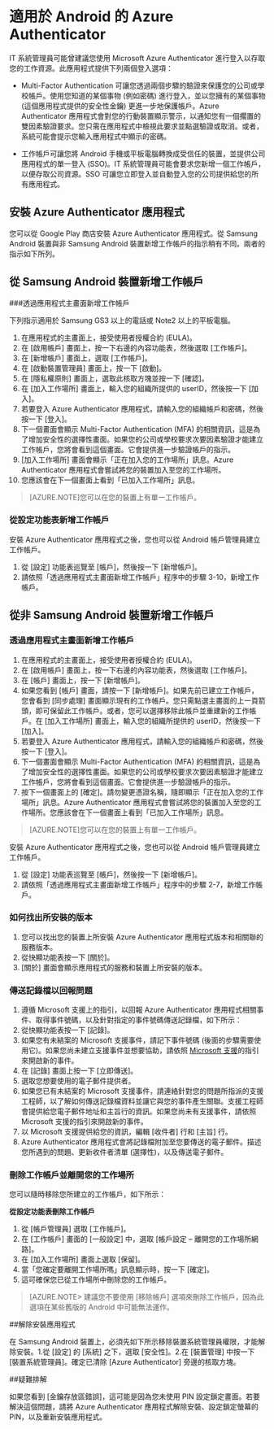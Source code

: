 
<properties
	pageTitle="適用於 Android 的 Azure Authenticator | Microsoft Azure"
	description="Microsoft Azure Authenticator 應用程式可用來登入以存取工作資源。Azure Authenticator 應用程式會對您的行動裝置顯示警示，以通知您有一個擱置的雙因素驗證要求。"
	services="active-directory"
	documentationCenter=""
	authors="femila"
	manager="stevenpo"
	editor=""/>

<tags
	ms.service="active-directory"
	ms.workload="identity"
	ms.tgt_pltfrm="na"
	ms.devlang="na"
	ms.topic="article"
	ms.date="08/19/2015"
	ms.author="femila"/>

# 適用於 Android 的 Azure Authenticator

IT 系統管理員可能曾建議您使用 Microsoft Azure Authenticator 進行登入以存取您的工作資源。此應用程式提供下列兩個登入選項：

* Multi-Factor Authentication 可讓您透過兩個步驟的驗證來保護您的公司或學校帳戶。使用您知道的某個事物 (例如密碼) 進行登入，並以您擁有的某個事物 (這個應用程式提供的安全性金鑰) 更進一步地保護帳戶。Azure Authenticator 應用程式會對您的行動裝置顯示警示，以通知您有一個擱置的雙因素驗證要求。您只需在應用程式中檢視此要求並點選驗證或取消。或者，系統可能會提示您輸入應用程式中顯示的密碼。

* 工作帳戶可讓您將 Android 手機或平板電腦轉換成受信任的裝置，並提供公司應用程式的單一登入 (SSO)。IT 系統管理員可能會要求您新增一個工作帳戶，以便存取公司資源。SSO 可讓您立即登入並自動登入您的公司提供給您的所有應用程式。

## 安裝 Azure Authenticator 應用程式

您可以從 Google Play 商店安裝 Azure Authenticator 應用程式。從 Samsung Android 裝置與非 Samsung Android 裝置新增工作帳戶的指示稍有不同。兩者的指示如下所列。

從 Samsung Android 裝置新增工作帳戶
----------------------------------------------------------------------------------------------------------------
###透過應用程式主畫面新增工作帳戶

下列指示適用於 Samsung GS3 以上的電話或 Note2 以上的平板電腦。

1. 在應用程式的主畫面上，接受使用者授權合約 (EULA)。
2. 在 [啟用帳戶] 畫面上，按一下右邊的內容功能表，然後選取 [工作帳戶]。
3. 在 [新增帳戶] 畫面上，選取 [工作帳戶]。
4. 在 [啟動裝置管理員] 畫面上，按一下 [啟動]。
5. 在 [隱私權原則] 畫面上，選取此核取方塊並按一下 [確認]。
6. 在 [加入工作場所] 畫面上，輸入您的組織所提供的 userID，然後按一下 [加入]。
7. 若要登入 Azure Authenticator 應用程式，請輸入您的組織帳戶和密碼，然後按一下 [登入]。
8. 下一個畫面會顯示 Multi-Factor Authentication (MFA) 的相關資訊，這是為了增加安全性的選擇性畫面。如果您的公司或學校要求次要因素驗證才能建立工作帳戶，您將會看到這個畫面。它會提供進一步驗證帳戶的指示。
9. [加入工作場所] 畫面會顯示「正在加入您的工作場所」訊息。Azure Authenticator 應用程式會嘗試將您的裝置加入至您的工作場所。
10. 您應該會在下一個畫面上看到「已加入工作場所」訊息。

>[AZURE.NOTE]您可以在您的裝置上有單一工作帳戶。

### 從設定功能表新增工作帳戶
安裝 Azure Authenticator 應用程式之後，您也可以從 Android 帳戶管理員建立工作帳戶。

1. 從 [設定] 功能表巡覽至 [帳戶]，然後按一下 [新增帳戶]。
2. 請依照「透過應用程式主畫面新增工作帳戶」程序中的步驟 3-10，新增工作帳戶。

從非 Samsung Android 裝置新增工作帳戶
------------------------------------------------------------------------------------------------------------------
### 透過應用程式主畫面新增工作帳戶

1. 在應用程式的主畫面上，接受使用者授權合約 (EULA)。
2. 在 [啟用帳戶] 畫面上，按一下右邊的內容功能表，然後選取 [工作帳戶]。
3. 在 [帳戶] 畫面上，按一下 [新增帳戶]。
4. 如果您看到 [帳戶] 畫面，請按一下 [新增帳戶]。如果先前已建立工作帳戶，您會看到 [同步處理] 畫面顯示現有的工作帳戶。您只需點選主畫面的上一頁箭頭，即可保留此工作帳戶。或者，您可以選擇移除此帳戶並重建新的工作帳戶。在 [加入工作場所] 畫面上，輸入您的組織所提供的 userID，然後按一下 [加入]。
5. 若要登入 Azure Authenticator 應用程式，請輸入您的組織帳戶和密碼，然後按一下 [登入]。
7. 下一個畫面會顯示 Multi-Factor Authentication (MFA) 的相關資訊，這是為了增加安全性的選擇性畫面。如果您的公司或學校要求次要因素驗證才能建立工作帳戶，您將會看到這個畫面。它會提供進一步驗證帳戶的指示。
8. 按下一個畫面上的 [確定]。請勿變更憑證名稱，隨即顯示「正在加入您的工作場所」訊息。Azure Authenticator 應用程式會嘗試將您的裝置加入至您的工作場所。您應該會在下一個畫面上看到「已加入工作場所」訊息。

>[AZURE.NOTE]您可以在您的裝置上有單一工作帳戶。

安裝 Azure Authenticator 應用程式之後，您也可以從 Android 帳戶管理員建立工作帳戶。

1. 從 [設定] 功能表巡覽至 [帳戶]，然後按一下 [新增帳戶]。
2. 請依照「透過應用程式主畫面新增工作帳戶」程序中的步驟 2-7，新增工作帳戶。

### 如何找出所安裝的版本

1. 您可以找出您的裝置上所安裝 Azure Authenticator 應用程式版本和相關聯的服務版本。
2. 從快顯功能表按一下 [關於]。
3. [關於] 畫面會顯示應用程式的服務和裝置上所安裝的版本。
 
### 傳送記錄檔以回報問題

1. 遵循 Microsoft 支援上的指引，以回報 Azure Authenticator 應用程式相關事件、取得事件號碼，以及針對指定的事件號碼傳送記錄檔，如下所示：
2. 從快顯功能表按一下 [記錄]。
3. 如果您有未結案的 Microsoft 支援事件，請記下事件號碼 (後面的步驟需要使用它)。如果您尚未建立支援事件並想要協助，請依照 [Microsoft 支援](https://support.microsoft.com/zh-TW/contactus)的指引來開啟新的事件。
4. 在 [記錄] 畫面上按一下 [立即傳送]。
5. 選取您想要使用的電子郵件提供者。
7. 如果您已有未結案的 Microsoft 支援事件，請連絡針對您的問題所指派的支援工程師，以了解如何傳送記錄檔資料並讓它與您的事件產生關聯。支援工程師會提供給您電子郵件地址和主旨行的資訊。如果您尚未有支援事件，請依照 Microsoft 支援的指引來開啟新的事件。
9. 以 Microsoft 支援提供給您的資訊，編輯 [收件者] 行和 [主旨] 行。
10. Azure Authenticator 應用程式會將記錄檔附加至您要傳送的電子郵件。描述您所遇到的問題、更新收件者清單 (選擇性)，以及傳送電子郵件。

### 刪除工作帳戶並離開您的工作場所

您可以隨時移除您所建立的工作帳戶，如下所示：

**從設定功能表刪除工作帳戶**

1. 從 [帳戶管理員] 選取 [工作帳戶]。
2. 在 [工作帳戶] 畫面的 [一般設定] 中，選取 [帳戶設定 – 離開您的工作場所網路]。
3. 在 [加入工作場所] 畫面上選取 [保留]。
4. 當「您確定要離開工作場所嗎」訊息顯示時，按一下 [確定]。
5. 這可確保您已從工作場所中刪除您的工作帳戶。

>[AZURE.NOTE> 建議您不要使用 [移除帳戶] 選項來刪除工作帳戶，因為此選項在某些舊版的 Android 中可能無法運作。

##解除安裝應用程式

在 Samsung Android 裝置上，必須先如下所示移除裝置系統管理員權限，才能解除安裝。1.從 [設定] 的 [系統] 之下，選取 [安全性]。2.在 [裝置管理] 中按一下 [裝置系統管理員]。確定已清除 [Azure Authenticator] 旁邊的核取方塊。

##疑難排解

如果您看到 [金鑰存放區錯誤]，這可能是因為您未使用 PIN 設定鎖定畫面。若要解決這個問題，請將 Azure Authenticator 應用程式解除安裝、設定鎖定螢幕的 PIN，以及重新安裝應用程式。

<!---HONumber=August15_HO9-->